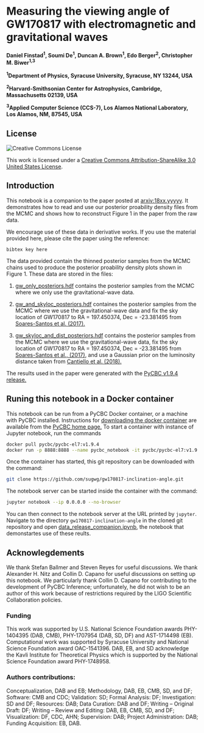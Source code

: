 # Measuring the viewing angle of GW170817 with electromagnetic and gravitational waves

**Daniel Finstad<sup>1</sup>, Soumi De<sup>1</sup>, Duncan A. Brown<sup>1</sup>, Edo Berger<sup>2</sup>, Christopher M. Biwer<sup>1,3</sup>**

**<sup>1</sup>Department of Physics, Syracuse University, Syracuse, NY 13244, USA**

**<sup>2</sup>Harvard-Smithsonian Center for Astrophysics, Cambridge, Massachusetts 02139, USA**

**<sup>3</sup>Applied Computer Science (CCS-7), Los Alamos National Laboratory, Los Alamos, NM, 87545, USA**

## License

![Creative Commons License](https://i.creativecommons.org/l/by-sa/3.0/us/88x31.png "Creative Commons License")

This work is licensed under a [Creative Commons Attribution-ShareAlike 3.0 United States License](http://creativecommons.org/licenses/by-sa/3.0/us/).

## Introduction

This notebook is a companion to the paper posted at [arxiv:18xx.yyyyy](https://arxiv.org/abs/18xx.yyyyy). It demonstrates how to read and use our posterior proability density files from the MCMC and shows how to reconstruct Figure 1 in the paper from the raw data.

We encourage use of these data in derivative works. If you use the material provided here, please cite the paper using the reference:
```
bibtex key here
```

The data provided contain the thinned posterior samples from the MCMC chains used to produce the posterior proability density plots shown in Figure 1. These data are stored in the files:

 1. [gw_only_posteriors.hdf](https://github.com/sugwg/gw170817-inclination-angle/blob/master/gw_only_posteriors.hdf)  contains the posterior samples from the MCMC where we only use the gravitational-wave data.
 2. [gw_and_skyloc_posteriors.hdf](https://github.com/sugwg/gw170817-inclination-angle/blob/master/gw_and_skyloc_posteriors.hdf) containes the posterior samples from the MCMC where we use the gravitational-wave data and fix the sky location of GW170817 to RA = 197.450374, Dec = -23.381495 from [Soares-Santos et al. (2017).](http://iopscience.iop.org/article/10.3847/2041-8213/aa9059/meta)

 3. [gw_skyloc_and_dist_posteriors.hdf](https://github.com/sugwg/gw170817-inclination-angle/blob/master/gw_skyloc_and_dist_posteriors.hdf) contains the posterior samples from the MCMC where we use the gravitational-wave data, fix the sky location of GW170817 to RA = 197.450374, Dec = -23.381495 from [Soares-Santos et al., (2017)](http://iopscience.iop.org/article/10.3847/2041-8213/aa9059/meta), and use a Gaussian prior on the luminosity distance taken from [Cantiello et al. (2018).](http://iopscience.iop.org/article/10.3847/2041-8213/aaad64/meta)

The results used in the paper were generated with the [PyCBC v1.9.4 release.](https://github.com/gwastro/pycbc/releases/tag/v1.9.4)

## Runing this notebook in a Docker container

This notebook can be run from a PyCBC Docker container, or a machine with PyCBC installed. Instructions for [downloading the docker container](http://gwastro.github.io/pycbc/latest/html/docker.html) are available from the [PyCBC home page.](https://pycbc.org/) To start a container with instance of Jupyter notebook, run the commands
```sh
docker pull pycbc/pycbc-el7:v1.9.4
docker run -p 8888:8888 --name pycbc_notebook -it pycbc/pycbc-el7:v1.9.4 /bin/bash -l
```
Once the container has started, this git repository can be downloaded with the command:
```sh
git clone https://github.com/sugwg/gw170817-inclination-angle.git
```
The notebook server can be started inside the container with the command:
```sh
jupyter notebook --ip 0.0.0.0 --no-browser
```
You can then connect to the notebook server at the URL printed by ``jupyter``. Navigate to the directory `gw170817-inclination-angle` in the cloned git repository and open [data_release_companion.ipynb](https://github.com/sugwg/gw170817-inclination-angle/blob/master/data_release_companion.ipynb), the notebook that demonstartes use of these reults.

## Acknowlegdements

We thank Stefan Ballmer and Steven Reyes for useful discussions. We thank Alexander H. Nitz and Collin D. Capano for useful discussions on setting up this notebook.
We particularly thank Collin D. Capano for contributing to the development of PyCBC Inference; unfortunately, he did not wish to be an author of this work because of restrictions required by the LIGO Scientific Collaboration policies. 

### Funding

This work was supported by U.S. National Science Foundation awards PHY-1404395 (DAB, CMB), PHY-1707954 (DAB, SD, DF) and AST-1714498 (EB). Computational work was supported by Syracuse University and National Science Foundation award OAC-1541396. DAB, EB, and SD acknowledge the Kavli Institute for Theoretical Physics which is supported by the National Science Foundation award PHY-1748958. 

### Authors contributions:
Conceptualization, DAB and EB; Methodology, DAB, EB, CMB, SD, and DF; Software: CMB and CDC; Validation: SD; Formal Analysis: DF; Investigation: SD and DF; Resources: DAB; Data Curation: DAB and DF; Writing – Original Draft: DF; Writing – Review and Editing: DAB, EB, CMB, SD, and DF; Visualization: DF, CDC, AHN; Supervision: DAB; Project Administration: DAB; Funding Acquisition: EB, DAB.



